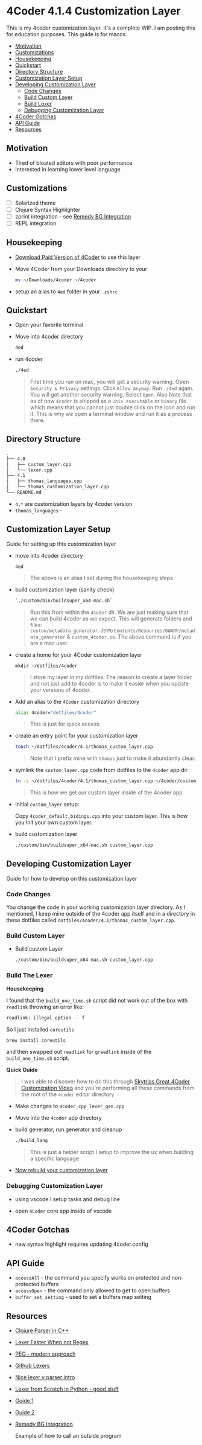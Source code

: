 # 4Coder 4.1.4 Customization Layer

This is my 4coder customization layer.  It's a complete WIP.  I am posting this for education purposes.  This guide is for macos.

- [Motivation]
- [Customizations]
- [Housekeeping]
- [Quickstart]
- [Directory Structure]
- [Customization Layer Setup]
- [Developing Customization Layer]
  - [Code Changes]
  - [Build Custom Layer]
  - [Build Lexer]
  - [Debugging Customization Layer]
- [4Coder Gotchas]
- [API Guide]
- [Resources]

## Motivation

- Tired of bloated editors with poor performance
- Interested in learning lower level language

## Customizations

- [ ] Solarized theme
- [ ] Clojure Syntax Highlighter
- [ ] zprint integration - see [Remedy BG Integration]
- [ ] REPL integration

## Housekeeping

- [Download Paid Version of 4Coder] to use this layer

- Move 4Coder from your Downloads directory to your

  ```bash
  mv ~/Downloads/4coder ~/4coder
  ```

- setup an alias to `4ed` folder in your `.zshrc`

## Quickstart

- Open your favorite terminal

- Move into 4coder directory

  ```bash
  4ed
  ```

- run 4coder

  ```bash
  ./4ed
  ```

  > First time you run on mac, you will get a security warning.  Open `Security & Privacy` settings.  Click `Allow Anyway`.  Run `./4ed` again.  You will get another security warning.  Select `Open`.  Also Note that as of now `4coder` is shipped as a `unix executable` or `binary` file which means that you cannot just double click on the icon and run it.  This is why we open a terminal window and run it as a process there.

## Directory Structure

```bash
.
├── 4.0
│   ├── custom_layer.cpp
│   └── lexer.cpp
├── 4.1
│   ├── thomas_languages.cpp
│   └── thomas_customization_layer.cpp
└── README.md
```

- `4.*` are customization layers by 4coder version
- `thomas_languages` -

## Customization Layer Setup

Guide for setting up this customization layer

- move into 4coder directory

  ```
  4ed
  ```

  > The above is an alias I set during the housekeeping steps

- build customization layer (sanity check)

  ```bash
  `./custom/bin/buildsuper_x64-mac.sh`
  ```

  > Run this from within the `4coder` dir. We are just making sure that we can build 4coder as we expect.  This will generate folders and files: `custom/metadata_generator.dSYM/Contents/Resources/DWARF/metadata_generator` & `custom_4coder.so`.  The above command is if you are a mac user.

- create a home for your 4Coder customization layer

  ```
  mkdir ~/dotfiles/4coder
  ```

  > I store my layer in my dotfiles.  The reason to create a layer folder and not just add to 4coder is to make it easier when you update your versions of 4coder.

- Add an alias to the `4Coder` customization directory

  ```bash
  alias 4coder="dotfiles/4coder"
  ```

  > This is just for quick access

- create an entry point for your customization layer

  ```bash
  touch ~/dotfiles/4coder/4.1/thomas_custom_layer.cpp
  ```

  > Note that I prefix mine with `thomas` just to make it abundantly clear.

- symlink the `custom_layer.cpp` code from dotfiles to the `4coder` app dir

  ```bash
  ln -s ~/dotfiles/4coder/4.1/thomas_custom_layer.cpp ~/4coder/custom_layer.cpp
  ```

  > This is how we get our custom layer inside of the 4coder app

- Initial `custom_layer` setup:

  Copy `4coder_default_bidings.cpp` into your custom layer.  This is how you init your own custom layer.

- build customization layer

  ```bash
  ./custom/bin/buildsuper_x64-mac.sh custom_layer.cpp
  ```

## Developing Customization Layer

Guide for how to develop on this customization layer

### Code Changes

You change the code in your working customization layer directory.  As I mentioned, I keep mine outside of the 4coder app itself and in a directory in these dotfiles called `dotfiles/4coder/4.1/thomas_custom_layer.cpp`.

### Build Custom Layer

- Build custom Layer

  ```bash
  ./custom/bin/buildsuper_x64-mac.sh custom_layer.cpp
  ```

### Build The Lexer

**Housekeeping**

I found that the `build_one_time.sh` script did not work out of the box with `readlink` throwing an error like:

```bash
readlink: illegal option -- f
```

So I just installed `coreutils`

```bash
brew install coreutils
```

and then swapped out `readlink` for `greedlink` inside of the `build_one_time.sh` script.

**Quick Guide**

> I was able to discover how to do this through [Skytrias Great 4Coder Customization Video] and you're performing all these commands from the root of the `4coder` editor directory

- Make changes to `4coder_cpp_lexer_gen.cpp`

- Move into the `4coder` app directory

- build generator, run generator and cleanup

  ```bash
  ./build_lang
  ```

  > This is just a helper script I setup to improve the ux when building a specific language

- [Now rebuild your customization layer](#build-custom-layer)

### Debugging Customization Layer

- using vscode I setup tasks and debug line

- open `4Coder` core app inside of vscode

## 4Coder Gotchas

- new syntax highlight requires updating 4coder.config

## API Guide

- `accessAll` - the command you specify works on protected and non-protected buffers
- `accessOpen` - the command only allowed to get to open buffers
- `buffer_set_setting` - used to set a buffers map setting

## Resources

- [Clojure Parser in C++]
- [Lexer Faster When not Regex]
- [PEG - modern approach]
- [Github Lexers]
- [Nice lexer v parser intro]
- [Lexer from Scratch in Python - good stuff]
- [Guide 1]
- [Guide 2]
- [Remedy BG Integration]

  Example of how to call an outside program



[Motivation]: #motivation
[Customizations]: #customizations
[Housekeeping]: #Housekeeping
[Code Changes]: #code-changes
[Build Custom Layer]: #build-custom-layer
[Build Lexer]: #build-lexer
[Quickstart]: Quickstart
[Directory Structure]: #Directory-Structure
[Customization Layer Setup]: #Customization-Layer-Setup
[Developing Customization Layer]: #Developing-Customization-Layer
[Debugging Customization Layer]: #Debugging-Customization-Layer
[4Coder Gotchas]: #4Coder-Gotchas
[Download Paid Version of 4Coder]: https://4coder.itch.io/
[API Guide]: #api-guide
[Resources]: #resources

[Clojure Parser in C++]: https://github.com/WillDetlor/TinyClojure/blob/master/src/TinyClojure.cpp
[Lexer Faster When not Regex]: https://eli.thegreenplace.net/2013/07/16/hand-written-lexer-in-javascript-compared-to-the-regex-based-ones
[PEG - modern approach]: https://en.wikipedia.org/wiki/Parsing_expression_grammar
[Github Lexers]: https://github.com/topics/lexer
[Nice lexer v parser intro]: https://qscintilla.com/lexer-basics/
[Lexer from Scratch in Python - good stuff]: https://www.youtube.com/watch?v=LDDRn2f9fUk
[Guide 1]: https://blog.klipse.tech/javascript/2017/02/08/tiny-compiler-tokenizer.html
[Guide 2]: https://blog.klipse.tech/javascript/2017/02/08/tiny-compiler-parser.html

[Skytrias Great 4Coder Customization Video]: https://youtu.be/DzTbmleyafY?t=1881
[Remedy BG Integration]: https://gitlab.com/flyingsolomon/4coder_modal/-/blob/master/debugger_remedybg.cpp
